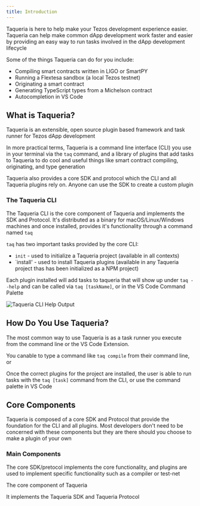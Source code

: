 ```yaml
---
title: Introduction
---
```

<!-- 
content-type: getting started
audience: crypto literate readers and developers looking to USE Taqueria (rather than build on it)

goal: to get the main concepts accross to the in 3 mins or less without losing non-technical folk
purpose: help the user understand what Taqueria is, what it does, and how to proceed

- what are the things a totally green user needs to know to understand Taqueria?
- what can Taqueria do for the user?
- what are the basic things you need to know about how to install and use taqueria?
 -->


Taqueria is here to help make your Tezos development experience easier. Taqueria can help make common dApp development work faster and easier by providing an easy way to run tasks involved in the dApp development lifecycle

Some of the things Taqueria can do for you include:
- Compiling smart contracts written in LIGO or SmartPY
- Running a Flextesa sandbox (a local Tezos testnet)
- Originating a smart contract 
- Generating TypeScript types from a Michelson contract
- Autocompletion in VS Code

## What is Taqueria?

Taqueria is an extensible, open source plugin based framework and task runner for Tezos dApp development

In more practical terms, Taqueria is a command line interface (CLI) you use in your terminal via the `taq` command, and a library of plugins that add tasks to Taqueria to do cool and useful things like smart contract compiling, originating, and type generation

Taqueria also provides a core SDK and protocol which the CLI and all Taqueria plugins rely on. Anyone can use the SDK to create a custom plugin

### The Taqueria CLI

The Taqueria CLI is the core component of Taqueria and implements the SDK and Protocol. It's distributed as a binary for macOS/Linux/Windows machines and once installed, provides it's functionality through a command named `taq`

`taq` has two important tasks provided by the core CLI:
- `init` - used to initialize a Taqueria project (available in all contexts)
- `install' - used to install Taqueria plugins (available in any Taqueria project thas has been initialized as a NPM project)

Each plugin installed will add tasks to taqueria that will show up under `taq --help` and can be called via `taq [taskName]`, or in the VS Code Command Palette

![Taqueria CLI Help Output](/img/images/taq-help-cli.png)



## How Do You Use Taqueria?

The most common way to use Taqueria is as a task runner you execute from the command line or the VS Code Extension. 

You canable to type a command like `taq compile` from their command line, or 

Once the correct plugins for the project are installed, the user is able to run tasks with the `taq [task]` command from the CLI, or use the command palette in VS Code


## Core Components
Taqueria is composed of a core SDK and Protocol that provide the foundation for the CLI and all plugins. Most developers don't need to be concerned with these components but they are there should you choose to make a plugin of your own


### Main Components

The core SDK/pretocol implements the core functionality, and plugins are used to implement specific functionality such as a compiler or test-net


The core component of Taqueria 
 

It implements the Taqueria SDK and Taqueria Protocol 




